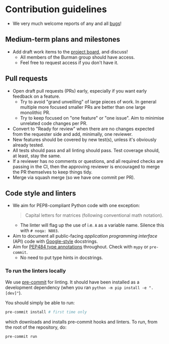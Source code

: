 # Contribution guidelines

- We very much welcome reports of any and all [bugs](https://github.com/UCL/dxss/issues/new/choose)!

## Medium-term plans and milestones

- Add draft work items to the [project board](https://github.com/orgs/UCL/projects/36), and discuss!
  - All members of the Burman group should have access.
  - Feel free to request access if you don't have it.

## Pull requests

- Open draft pull requests (PRs) early, especially if you want early feedback on a feature.
  - Try to avoid "grand unveilling" of large pieces of work. In general multiple more focused smaller PRs are better than one large monolithic PR.
  - Try to keep focused on "one feature" or "one issue". Aim to minimise unrelated code changes per PR.
- Convert to "Ready for review" when there are no changes expected from the requester side and add, minimally, one reviewer.
- New features should be covered by new test(s), unless it's obviously already tested.
- All tests should pass and all linting should pass. Test coverage should, at least, stay the same.
- If a reviewer has no comments or questions, and all required checks are passing in the CI, then the approving reviewer is encouraged to merge the PR themselves to keep things tidy.
- Merge via squash merge (so we have one commit per PR).

## Code style and linters

- We aim for PEP8-compliant Python code with one exception:
  > Capital letters for matrices (following conventional math notation).
  - The linter will flag up the use of i.e. `A` as a variable name. Silence this with `# noqa: N803`.
- Aim to document all public-facing _application programming interface_ (API) code with [Google-style](https://sphinxcontrib-napoleon.readthedocs.io/en/latest/example_google.html#example-google) docstrings.
- Aim for [PEP484 type annotations](https://peps.python.org/pep-0484/) throughout. Check with `mypy` or `pre-commit`.
  - No need to put type hints in docstrings.

### To run the linters locally

We use [pre-commit](https://pre-commit.com/) for linting.
It should have been installed as a development dependency (when you ran `python -m pip install -e ".[dev]"`).

You should simply be able to run:

```sh
pre-commit install # first time only
```

which downloads and installs pre-commit hooks and linters.
To run, from the root of the repository, do:

```sh
pre-commit run
```
